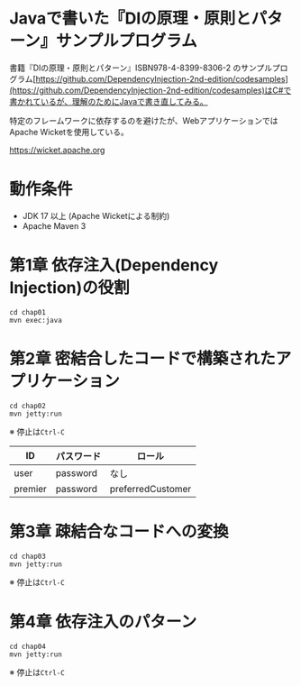 Javaで書いた『DIの原理・原則とパターン』サンプルプログラム
====

書籍『DIの原理・原則とパターン』ISBN978-4-8399-8306-2 のサンプルプログラム[https://github.com/DependencyInjection-2nd-edition/codesamples](https://github.com/DependencyInjection-2nd-edition/codesamples)はC#で書かれているが、理解のためにJavaで書き直してみる。

特定のフレームワークに依存するのを避けたが、WebアプリケーションではApache Wicketを使用している。

https://wicket.apache.org

# 動作条件

- JDK 17 以上 (Apache Wicketによる制約)
- Apache Maven 3

# 第1章 依存注入(Dependency Injection)の役割

```shell
cd chap01
mvn exec:java
```

# 第2章 密結合したコードで構築されたアプリケーション

```shell
cd chap02
mvn jetty:run
```

※ 停止は```Ctrl-C```

|ID | パスワード | ロール|
----|------------|--------
|user|password|なし|
|premier|password|preferredCustomer|

# 第3章 疎結合なコードへの変換

```shell
cd chap03
mvn jetty:run
```

※ 停止は```Ctrl-C```

# 第4章 依存注入のパターン
```shell
cd chap04
mvn jetty:run
```

※ 停止は```Ctrl-C```

